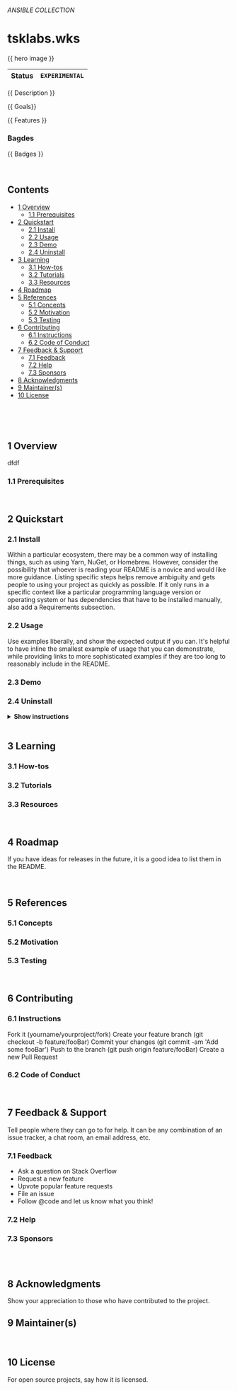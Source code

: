 
###### ANSIBLE COLLECTION <!-- omit in toc --> 
# tsklabs.wks <!-- omit in toc --> 


{{  hero image }}




| Status | `EXPERIMENTAL`|
:--------|:---------------------------------------|

{{ Description }}

{{ Goals}}

{{ Features }}

### Bagdes <!-- omit in toc --> 
{{ Badges }}

<br>

## Contents <!-- omit in toc --> 

- [1 Overview](#1-overview)
  - [1.1 Prerequisites](#11-prerequisites)
- [2 Quickstart](#2-quickstart)
  - [2.1 Install](#21-install)
  - [2.2 Usage](#22-usage)
  - [2.3 Demo](#23-demo)
  - [2.4 Uninstall](#24-uninstall)
- [3 Learning](#3-learning)
  - [3.1 How-tos](#31-how-tos)
  - [3.2 Tutorials](#32-tutorials)
  - [3.3 Resources](#33-resources)
- [4 Roadmap](#4-roadmap)
- [5 References](#5-references)
  - [5.1 Concepts](#51-concepts)
  - [5.2 Motivation](#52-motivation)
  - [5.3 Testing](#53-testing)
- [6 Contributing](#6-contributing)
  - [6.1 Instructions](#61-instructions)
  - [6.2 Code of Conduct](#62-code-of-conduct)
- [7 Feedback & Support](#7-feedback--support)
  - [7.1 Feedback](#71-feedback)
  - [7.2 Help](#72-help)
  - [7.3 Sponsors](#73-sponsors)
- [8 Acknowledgments](#8-acknowledgments)
- [9 Maintainer(s)](#9-maintainers)
- [10 License](#10-license)

<br>
<br>
<br>

## 1 Overview

dfdf

### 1.1 Prerequisites

<br>

## 2 Quickstart


### 2.1 Install

Within a particular ecosystem, there may be a common way of installing things, such as using Yarn, NuGet, or Homebrew. However, consider the possibility that whoever is reading your README is a novice and would like more guidance. Listing specific steps helps remove ambiguity and gets people to using your project as quickly as possible. If it only runs in a specific context like a particular programming language version or operating system or has dependencies that have to be installed manually, also add a Requirements subsection.

### 2.2 Usage
Use examples liberally, and show the expected output if you can. It's helpful to have inline the smallest example of usage that you can demonstrate, while providing links to more sophisticated examples if they are too long to reasonably include in the README.

### 2.3 Demo
### 2.4 Uninstall

<details><summary><b>Show instructions</b></summary>

1. Step 1

2. Step 2

</details>

<br>

## 3 Learning
### 3.1 How-tos
### 3.2 Tutorials
### 3.3 Resources


<br>

## 4 Roadmap
If you have ideas for releases in the future, it is a good idea to list them in the README.


<br>

## 5 References
### 5.1 Concepts
### 5.2 Motivation
### 5.3 Testing

<br>

## 6 Contributing

### 6.1 Instructions

Fork it (yourname/yourproject/fork)
Create your feature branch (git checkout -b feature/fooBar)
Commit your changes (git commit -am 'Add some fooBar')
Push to the branch (git push origin feature/fooBar)
Create a new Pull Request

### 6.2 Code of Conduct


<br>

## 7 Feedback & Support
Tell people where they can go to for help. It can be any combination of an issue tracker, a chat room, an email address, etc.

### 7.1 Feedback

* Ask a question on Stack Overflow
* Request a new feature
* Upvote popular feature requests
* File an issue
* Follow @code and let us know what you think!

### 7.2 Help
### 7.3 Sponsors

<br>


<br>

## 8 Acknowledgments

Show your appreciation to those who have contributed to the project.
<br>

## 9 Maintainer(s)

<br>

## 10 License

For open source projects, say how it is licensed.

<!--links 
  start : https://opensource.guide/starting-a-project/
  roadmap : http://www.project-open.com/en/project-open-roadmap
  https://opensource.guide/metrics/
-->
